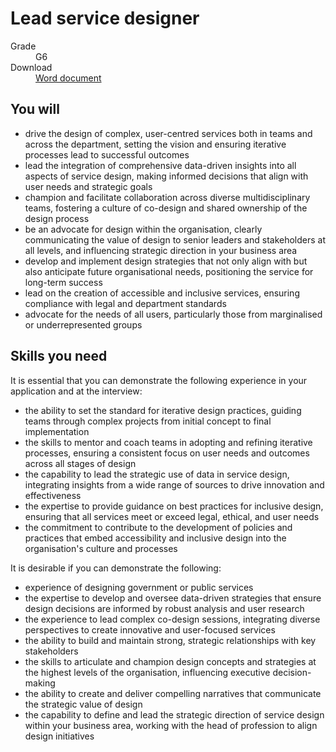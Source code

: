 # Lead service designer

<dl class="govuk-summary-list">
  <div class="govuk-summary-list__row">
    <dt class="govuk-summary-list__key">
      Grade
    </dt>
    <dd class="govuk-summary-list__value">
      G6
    </dd>
  </div>
   <div class="govuk-summary-list__row" data-ignore="true">
    <dt class="govuk-summary-list__key">
      Download
    </dt>
    <dd class="govuk-summary-list__value">
      <a href="word">Word document</a>
    </dd>
  </div></dl>




## You will

- drive the design of complex, user-centred services both in teams and across the department, setting the vision and ensuring iterative processes lead to successful outcomes
- lead the integration of comprehensive data-driven insights into all aspects of service design, making informed decisions that align with user needs and strategic goals
- champion and facilitate collaboration across diverse multidisciplinary teams, fostering a culture of co-design and shared ownership of the design process
- be an advocate for design within the organisation, clearly communicating the value of design to senior leaders and stakeholders at all levels, and influencing strategic direction in your business area
- develop and implement design strategies that not only align with but also anticipate future organisational needs, positioning the service for long-term success
- lead on the creation of accessible and inclusive services, ensuring compliance with legal and department standards
- advocate for the needs of all users, particularly those from marginalised or underrepresented groups

## Skills you need

It is essential that you can demonstrate the following experience in your application and at the interview:

- the ability to set the standard for iterative design practices, guiding teams through complex projects from initial concept to final implementation
- the skills to mentor and coach teams in adopting and refining iterative processes, ensuring a consistent focus on user needs and outcomes across all stages of design
- the capability to lead the strategic use of data in service design, integrating insights from a wide range of sources to drive innovation and effectiveness
- the expertise to provide guidance on best practices for inclusive design, ensuring that all services meet or exceed legal, ethical, and user needs
- the commitment to contribute to the development of policies and practices that embed accessibility and inclusive design into the organisation's culture and processes

It is desirable if you can demonstrate the following:

- experience of designing government or public services
- the expertise to develop and oversee data-driven strategies that ensure design decisions are informed by robust analysis and user research
- the experience to lead complex co-design sessions, integrating diverse perspectives to create innovative and user-focused services
- the ability to build and maintain strong, strategic relationships with key stakeholders
- the skills to articulate and champion design concepts and strategies at the highest levels of the organisation, influencing executive decision-making
- the ability to create and deliver compelling narratives that communicate the strategic value of design
- the capability to define and lead the strategic direction of service design within your business area, working with the head of profession to align design initiatives

